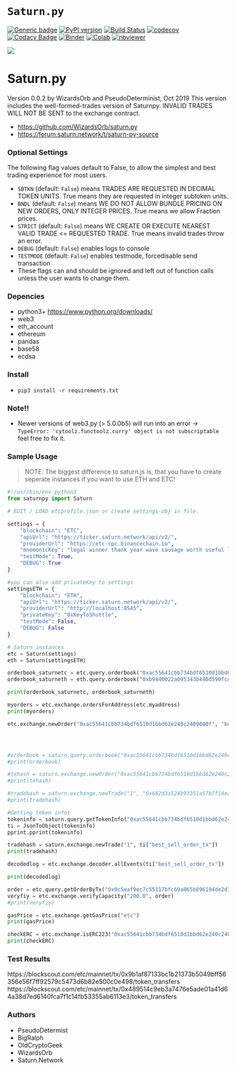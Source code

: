 # `Saturn.py`

[![Generic badge](https://img.shields.io/badge/github-saturn-blue.svg)](https://github.com/erc20-amis/saturn.py) 
[![PyPI version](https://badge.fury.io/py/saturn.svg)](https://badge.fury.io/py/saturn) 
[![Build Status](https://travis-ci.org/erc20-amis/saturn.py.svg?branch=master)](https://travis-ci.org/erc20-amis/saturn.py) 
[![codecov](https://codecov.io/gh/erc20-amis/saturn.py/branch/master/graph/badge.svg)](https://codecov.io/gh/erc20-amis/saturn.py) 
[![Codacy Badge](https://api.codacy.com/project/badge/Grade/)](https://www.codacy.com/app/erc20-amis/saturn.py?utm_source=github.com&amp;utm_medium=referral&amp;utm_content=erc20-amis/saturn.py&amp;utm_campaign=Badge_Grade)
[![Binder](https://mybinder.org/badge_logo.svg)](https://mybinder.org/v2/gh/erc20-amis/saturn.py/master)
[![Colab](https://colab.research.google.com/assets/colab-badge.svg)](https://colab.research.google.com/github/erc20-amis/saturn.py/blob/master/saturn.ipynb)
[![nbviewer](https://img.shields.io/badge/view%20on-nbviewer-brightgreen.svg)](https://nbviewer.jupyter.org/github/erc20-amis/saturn.py/blob/master/saturn.ipynb)


<img src="https://forum.saturn.network/uploads/default/original/2X/e/e87ea6b5fb70b6044373d83cc89eb2d8a6c86449.png">

# Saturn.py
Version 0.0.2 by WizardsOrb and PseudoDeterminist, Oct 2019
This version includes the well-formed-trades version of Saturnpy. INVALID TRADES WILL NOT BE SENT to the exchange contract.

* https://github.com/WizardsOrb/saturn.py
* https://forum.saturn.network/t/saturn-py-source


### Optional Settings
The following flag values default to False, to allow the simplest and best trading experience for most users.
* `SBTKN` (default: `False`) means TRADES ARE REQUESTED IN DECIMAL TOKEN UNITS. True means they are requested in integer subtoken units.
* `BNDL` (default: `False`) means WE DO NOT ALLOW BUNDLE PRICING ON NEW ORDERS, ONLY INTEGER PRICES. True means we allow Fraction prices.
* `STRICT` (default: `False`) means WE CREATE OR EXECUTE NEAREST VALID TRADE <= REQUESTED TRADE. True means invalid trades throw an error.
* `DEBUG` (default: `False`) enables logs to console
* `TESTMODE` (default: `False`) enables testmode, forcedisable send transaction
* These flags can and should be ignored and left out of function calls unless the user wants to change them.

### Depencies
* python3+ https://www.python.org/downloads/
* web3
* eth_account
* ethereum
* pandas
* base58
* ecdsa

### Install
* `pip3 install -r requirements.txt`


### Note!!
* Newer versions of web3.py (> 5.0.0b5) will run into an error -> `TypeError: 'cytoolz.functoolz.curry' object is not subscriptable`
feel free to fix it.

### Sample Usage
> NOTE: The biggest difference to saturn.js is, that you have to create seperate instances if you want to use ETH and ETC!

~~~py
#!/usr/bin/env python3
from saturnpy import Saturn

# EDIT / LOAD etcprofile.json or create settings-obj in file.

settings = {
    "blockchain": "ETC",
    "apiUrl": "https://ticker.saturn.network/api/v2/",
    "providerUrl": "https://etc-rpc.binancechain.io",
    "mnemonicKey": "legal winner thank year wave sausage worth useful legal winner thank yellow",
    "testMode": True,
    "DEBUG": True
}

#you can also add privateKey to settings
settingsETH = {
    "blockchain": "ETH",
    "apiUrl": "https://ticker.saturn.network/api/v2/",
    "providerUrl": "http://localhost:8545",
    "privateKey": "0xKeyToShuttle",
    "testMode": False,
    "DEBUG": False
}

# Saturn instances
etc = Saturn(settings)
eth = Saturn(settingsETH)

orderbook_saturnetc = etc.query.orderbook("0xac55641cbb734bdf6510d1bbd62e240c2409040f")
orderbook_saturneth = eth.query.orderbook("0xb9440022a095343b440d590fcd2d7a3794bd76c8")

print(orderbook_saturnetc, orderbook_saturneth)

myorders = etc.exchange.ordersForAddress(etc.myaddress)
print(myorders)

etc.exchange.newOrder("0xac55641cbb734bdf6510d1bbd62e240c2409040f", "buy", "5000", "0.0001")




#orderbook = saturn.query.orderbook("0xac55641cbb734bdf6510d1bbd62e240c2409040f")
#print(orderbook)

#txhash = saturn.exchange.newOrder("0xac55641cbb734bdf6510d1bbd62e240c2409040f", "buy", "0.001", "0.00007")
#print(txhash)

#tradehash = saturn.exchange.newTrade("1", "0x682d3a524b93351a57b7f14ea3e9bddfe78309de8d5ee9af9eeb0ce1b24c255a")
#print(tradehash)

#Getting token infos
tokeninfo = saturn.query.getTokenInfo("0xac55641cbb734bdf6510d1bbd62e240c2409040f")
ti = JsonToObject(tokeninfo)
pprint.pprint(tokeninfo)

tradehash = saturn.exchange.newTrade("1", ti["best_sell_order_tx"])
print(tradehash)

decodedlog = etc.exchange.decoder.allEvents(ti["best_sell_order_tx"])

print(decodedlog)

order = etc.query.getOrderByTx("0x0c5eaf9ec7c55117bfc69a065b896194de2d17f46cc69920cb7bd265f371847b")
veryfiy = etc.exchange.verifyCapacity("200.0", order)
#print(veryfiy)

gasPrice = etc.exchange.getGasPrice("etc")
print(gasPrice)

checkERC = etc.exchange.isERC223("0xac55641cbb734bdf6510d1bbd62e240c2409040f")
print(checkERC)
~~~

### Test Results

<img src="https://forum.saturn.network/uploads/default/optimized/2X/2/24806fbfa24b779175da856d12f595c5e9aa1a6a_2_690x168.png" alt="">
https://blockscout.com/etc/mainnet/tx/0x9b1af87133bc1b21373b5049bff56356e56f7ff92579c5473d6b82e500c0e498/token_transfers
https://blockscout.com/etc/mainnet/tx/0x489514c9eb3a7476e5ade01a41d64a38d7ed6140fca7f1c14fb53355ab6113e3/token_transfers

### Authors

* PseudoDetermist
* BigRalph
* OldCryptoGeek
* WizardsOrb
* Saturn.Network

